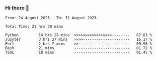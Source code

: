 ### Hi there 👋

<!--
**ututono/ututono** is a ✨ _special_ ✨ repository because its `README.md` (this file) appears on your GitHub profile.

Here are some ideas to get you started:

- 🔭 I’m currently working on ...
- 🌱 I’m currently learning ...
- 👯 I’m looking to collaborate on ...
- 🤔 I’m looking for help with ...
- 💬 Ask me about ...
- 📫 How to reach me: ...
- 😄 Pronouns: ...
- ⚡ Fun fact: ...
-->



<!--START_SECTION:waka-->

```text
From: 24 August 2023 - To: 31 August 2023

Total Time: 21 hrs 20 mins

Python         14 hrs 28 mins  >>>>>>>>>>>>>>>>>--------   67.83 %
Jupyter        3 hrs 27 mins   >>>>---------------------   16.17 %
Perl           2 hrs 7 mins    >>-----------------------   09.96 %
Bash           21 mins         -------------------------   01.72 %
TSQL           18 mins         -------------------------   01.45 %
```

<!--END_SECTION:waka-->
